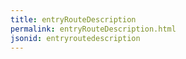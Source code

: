 ```yaml
---
title: entryRouteDescription
permalink: entryRouteDescription.html
jsonid: entryroutedescription
---
```

